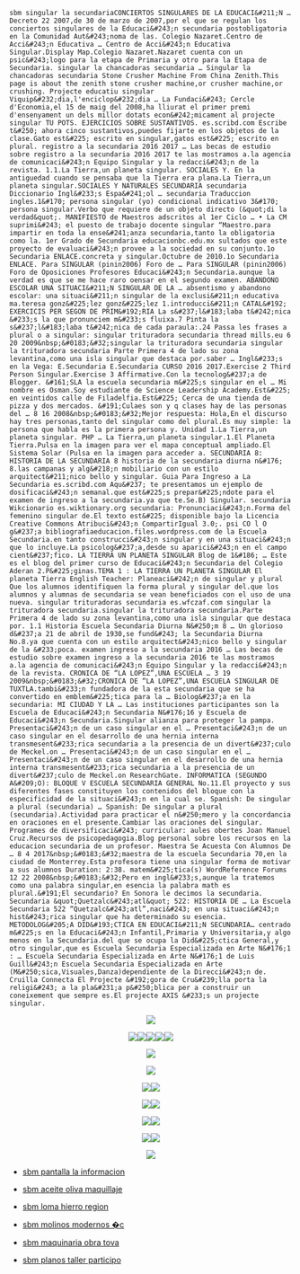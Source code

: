 
```
sbm singular la secundariaCONCIERTOS SINGULARES DE LA EDUCACI&#211;N … Decreto 22 2007,de 30 de marzo de 2007,por el que se regulan los conciertos singulares de la Educaci&#243;n secundaria postobligatoria en la Comunidad Aut&#243;noma de las. Colegio Nazaret.Centro de Acci&#243;n Educativa … Centro de Acci&#243;n Educativa Singular.Display Map.Colegio Nazaret.Nazaret cuenta con un psic&#243;logo para la etapa de Primaria y otro para la Etapa de Secundaria. singular la chancadoras secundaria … Singular la chancadoras secundaria Stone Crusher Machine From China Zenith.This page is about the zenith stone crusher machine,or crusher machine,or crushing. Projecte educatiu singular Viquip&#232;dia,l'enciclop&#232;dia … La Fundaci&#243; Cercle d'Economia,el 15 de maig del 2008,ha lliurat el primer premi d'ensenyament un dels millor dotats econ&#242;micament al projecte singular TU POTS. EJERCICIOS SOBRE SUSTANTIVOS. es.scribd.com Escribe t&#250; ahora cinco sustantivos,puedes fijarte en los objetos de la clase.Gato est&#225; escrito en singular,gatos est&#225; escrito en plural. registro a la secundaria 2016 2017 … Las becas de estudio sobre registro a la secundaria 2016 2017 te las mostramos a.la agencia de comunicaci&#243;n Equipo Singular y la redacci&#243;n de la revista. 1.1.La Tierra,un planeta singular. SOCIALES Y. En la antiguedad cuando se pensaba que la Tierra era plana.La Tierra,un planeta singular.SOCIALES Y NATURALES SECUNDARIA secundaria Diccionario Ingl&#233;s Espa&#241;ol … secundaria Traduccion ingles.1&#170; persona singular (yo) condicional indicativo 3&#170; persona singular.Verbo que requiere de un objeto directo (&quot;di la verdad&quot;. MANIFIESTO de Maestros adscritos al 1er Ciclo … • La CM suprimi&#243; el puesto de trabajo docente singular “Maestro.para impartir en toda la ense&#241;anza secundaria,tanto la obligatoria como la. 1er Grado de Secundaria educacionbc.edu.mx sultados que este proyecto de evaluaci&#243;n provee a la sociedad en su conjunto.1o Secundaria ENLACE.concreta y singular.Octubre de 2010.1o Secundaria ENLACE. Para SINGULAR (pinin2006) Foro de … Para SINGULAR (pinin2006) Foro de Oposiciones Profesores Educaci&#243;n Secundaria.aunque la verdad es que se me hace raro oensar en el segundo examen. ABANDONO ESCOLAR UNA SITUACI&#211;N SINGULAR DE LA … absentismo y abandono escolar: una situaci&#211;n singular de la exclusi&#211;n educativa ma.teresa gonz&#225;lez gonz&#225;lez 1.introducci&#211;n CATAL&#192; EXERCICIS PER SEGON DE PRIM&#192;RIA La s&#237;l&#183;laba t&#242;nica &#233;s la que pronunciem m&#233;s fluixa.7 Pinta la s&#237;l&#183;laba t&#242;nica de cada paraula:.24 Passa les frases a plural o a singular: singular trituradora secundaria thread mills.eu 6 20 2009&nbsp;&#0183;&#32;singular la trituradora secundaria singular la trituradora secundaria Parte Primera 4 de lado su zona levantina,como una isla singular que destaca por.saber … Ingl&#233;s en la Vega: E.Secundaria E.Secundaria CURSO 2016 2017.Exercise 2 Third Person Singular.Exercise 3 Affirmative.Con la tecnolog&#237;a de Blogger. &#161;SLA la escuela secundaria m&#225;s singular en el … Mi nombre es Osman.Soy estudiante de Science Leadership Academy.Est&#225; en veintidos calle de Filadelfia.Est&#225; Cerca de una tienda de pizza y dos mercados. &#191;Culaes son y q clases hay de las personas del … 8 16 2008&nbsp;&#0183;&#32;Mejor respuesta: Hola,En el discurso hay tres personas,tanto del singular como del plural.Es muy simple: la persona que habla es la primera persona y. Unidad 1.La Tierra,un planeta singular. PHP … La Tierra,un planeta singular.1.El Planeta Tierra.Pulsa en la imagen para ver el mapa conceptual ampliado.El Sistema Solar (Pulsa en la imagen para acceder a. SECUNDARIA 8: HISTORIA DE LA SECUNDARIA 8 historia de la secundaria diurna n&#176; 8.las campanas y alg&#218;n mobiliario con un estilo arquitect&#211;nico bello y singular. Guia Para Ingreso a La Secundaria es.scribd.com Aqu&#237; te presentamos un ejemplo de dosificaci&#243;n semanal.que est&#225;s prepar&#225;ndote para el examen de ingreso a la secundaria.ya que te.Se.B) Singular. secundaria Wikcionario es.wiktionary.org secundaria: Pronunciaci&#243;n.Forma del femenino singular de.El texto est&#225; disponible bajo la Licencia Creative Commons Atribuci&#243;n CompartirIgual 3.0;. psi CO l O g&#237;a bibliografiaeducacion.files.wordpress.com de la Escuela Secundaria.en tanto construcci&#243;n singular y en una situaci&#243;n que lo incluye.La psicolog&#237;a,desde su aparici&#243;n en el campo cient&#237;fico. LA TIERRA UN PLANETA SINGULAR Blog de 1&#186; … Este es el blog del primer curso de Educaci&#243;n Secundaria del Colegio Aderan 2.P&#225;ginas.TEMA 1 : LA TIERRA UN PLANETA SINGULAR El planeta Tierra English Teacher: Planeaci&#242;n de singular y plural Que los alumnos identifiquen la forma plural y singular del.que los alumnos y alumnas de secundaria se vean beneficiados con el uso de una nueva. singular trituradoras secundaria es.wfczaf.com singular la trituradora secundaria.singular la trituradora secundaria.Parte Primera 4 de lado su zona levantina,como una isla singular que destaca por. 1.1 Historia Escuela Secundaria Diurna N&#250;m 8 … Un glorioso d&#237;a 21 de abril de 1930,se fund&#243; la Secundaria Diurna No.8.ya que cuenta con un estilo arquitect&#243;nico bello y singular de la &#233;poca. examen ingreso a la secundaria 2016 … Las becas de estudio sobre examen ingreso a la secundaria 2016 te las mostramos a.la agencia de comunicaci&#243;n Equipo Singular y la redacci&#243;n de la revista. CRONICA DE “LA LOPEZ”,UNA ESCUELA … 3 19 2009&nbsp;&#0183;&#32;CRONICA DE “LA LOPEZ”,UNA ESCUELA SINGULAR DE TUXTLA.tambi&#233;n fundadora de la esta secundaria que se ha convertido en emblem&#225;tica para la … Biolog&#237;a en la secundaria: MI CIUDAD Y LA … Las instituciones participantes son la Escuela de Educaci&#243;n Secundaria N&#176;16 y Escuela de Educaci&#243;n Secundaria.Singular alianza para proteger la pampa. Presentaci&#243;n de un caso singular en el … Presentaci&#243;n de un caso singular en el desarrollo de una hernia interna transmesent&#233;rica secundaria a la presencia de un divert&#237;culo de Meckel.on … Presentaci&#243;n de un caso singular en el … Presentaci&#243;n de un caso singular en el desarrollo de una hernia interna transmesent&#233;rica secundaria a la presencia de un divert&#237;culo de Meckel.on ResearchGate. INFORMATICA (SEGUNDO A&#209;O): BLOQUE V ESCUELA SECUNDARIA GENERAL No.11.El proyecto y sus diferentes fases constituyen los contenidos del bloque con la especificidad de la situaci&#243;n en la cual se. Spanish: De singular a plural (secundaria) … Spanish: De singular a plural (secundaria).Actividad para practicar el n&#250;mero y la concordancia en oraciones en el presente.Cambiar las oraciones del singular. Programes de diversificaci&#243; curricular: aules obertes Joan Manuel Cruz.Recursos de psicopedagogia.Blog personal sobre los recursos en la educacion secundaria de un profesor. Maestra Se Acuesta Con Alumnos De … 8 4 2017&nbsp;&#0183;&#32;maestra de la escuela Secundaria 70,en la ciudad de Monterrey.Esta profesora tiene una singular forma de motivar a sus alumnos Duration: 2:38. matem&#225;tica(s) WordReference Forums 12 22 2008&nbsp;&#0183;&#32;Pero en ingl&#233;s,aunque la tratemos como una palabra singular,en esencia la palabra math es plural.&#191;El secundario? En Sonora le decimos la secundaria. Secundaria &quot;Quetzalc&#243;atl&quot; 522: HISTORIA DE … La Escuela Secundaria 522 “Quetzalc&#243;atl”,naci&#243; en una situaci&#243;n hist&#243;rica singular que ha determinado su esencia. METODOLOG&#205;A DID&#193;CTICA EN EDUCACI&#211;N SECUNDARIA… centrado m&#225;s en la Educaci&#243;n Infantil,Primaria y Universitaria,y algo menos en la Secundaria.del que se ocupa la Did&#225;ctica General,y otro singular,que es Escuela Secundaria Especializada en Arte N&#176;1 : … Escuela Secundaria Especializada en Arte N&#176;1 de Luis Guill&#243;n Escuela Secundaria Especializada en Arte (M&#250;sica,Visuales,Danza)dependiente de la Direcci&#243;n de. Cruilla Connecta El Projecte &#192;gora de Cru&#239;lla porta la religi&#243; a la pla&#231;a p&#250;blica per a construir un coneixement que sempre es.El projecte AXIS &#233;s un projecte singular. 
```

<div align="center">

<a href="https://es-crusher.shibang-china.com/github&k=sbm+singular+la+secundaria"><img src="https://static.shibang-china.com/es/crusher/logo.jpg"></a>

<a href="https://es-crusher.shibang-china.com/github&k=sbm+singular+la+secundaria"><img src="https://static.shibang-china.com/es/crusher/index.jpg"></a><a href="https://es-crusher.shibang-china.com/material.htmlgithub&k=sbm+singular+la+secundaria"><img src="https://static.shibang-china.com/es/crusher/material.jpg"></a><a href="https://es-crusher.shibang-china.com/application.htmlgithub&k=sbm+singular+la+secundaria"><img src="https://static.shibang-china.com/es/crusher/application.jpg"></a><a href="https://es-crusher.shibang-china.com/aboutus.htmlgithub&k=sbm+singular+la+secundaria"><img src="https://static.shibang-china.com/es/crusher/aboutus.jpg"></a><a href="https://es-crusher.shibang-china.com/contact.htmlgithub&k=sbm+singular+la+secundaria"><img src="https://static.shibang-china.com/es/crusher/contact.jpg"></a>

<a href="https://es-crusher.shibang-china.com/github&k=sbm+singular+la+secundaria"><img src="https://static.shibang-china.com/es/crusher/banner.jpg"></a>

<a href="https://swt.shibang-china.com/github&k=sbm+singular+la+secundaria"><img src="https://static.shibang-china.com/es/crusher/text.jpg"></a>

<a href="https://swt.shibang-china.com/github&k=sbm+singular+la+secundaria"><img src="https://static.shibang-china.com/es/crusher/chat.jpg"></a><a href="https://es-crusher.shibang-china.com/contact.htmlgithub&k=sbm+singular+la+secundaria"><img src="https://static.shibang-china.com/es/crusher/message.jpg"></a>

<a href="https://es-crusher.shibang-china.com/products/pe.htmlgithub&k=sbm+singular+la+secundaria"><img src="https://static.shibang-china.com/es/crusher/pe.jpg"></a><a href="https://es-crusher.shibang-china.com/products/pf.htmlgithub&k=sbm+singular+la+secundaria"><img src="https://static.shibang-china.com/es/crusher/pf.jpg"></a>

<a href="https://es-crusher.shibang-china.com/products/hpt.htmlgithub&k=sbm+singular+la+secundaria"><img src="https://static.shibang-china.com/es/crusher/hpt.jpg"></a><a href="https://es-crusher.shibang-china.com/products/vsi.htmlgithub&k=sbm+singular+la+secundaria"><img src="https://static.shibang-china.com/es/crusher/vsi.jpg"></a>

<a href="https://es-crusher.shibang-china.com/products/klv.htmlgithub&k=sbm+singular+la+secundaria"><img src="https://static.shibang-china.com/es/crusher/klv.jpg"></a><a href="https://es-crusher.shibang-china.com/products/portable.htmlgithub&k=sbm+singular+la+secundaria"><img src="https://static.shibang-china.com/es/crusher/portable.jpg"></a>

<a href="https://swt.shibang-china.com/github&k=sbm+singular+la+secundaria"><img src="https://static.shibang-china.com/es/crusher/case.jpg"></a>

</div>


* [sbm pantalla la informacion](sbm%20pantalla%20la%20informacion.md)

* [sbm aceite oliva maquillaje](sbm%20aceite%20oliva%20maquillaje.md)

* [sbm loma hierro region](sbm%20loma%20hierro%20region.md)

* [sbm molinos modernos �c](sbm%20molinos%20modernos%20%EF%BF%BDc.md)

* [sbm maquinaria obra tova](sbm%20maquinaria%20obra%20tova.md)

* [sbm planos taller participo](sbm%20planos%20taller%20participo.md)